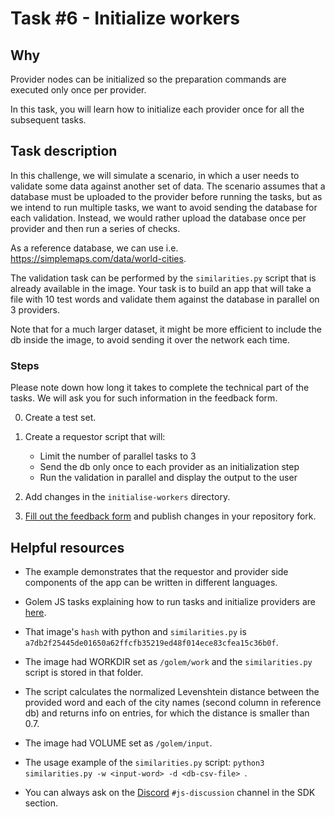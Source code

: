 
# Task #6 - Initialize workers

## Why

Provider nodes can be initialized so the preparation commands are executed only once per provider.

In this task, you will learn how to initialize each provider once for all the subsequent tasks.

## Task description

In this challenge, we will simulate a scenario, in which a user needs to validate some data against another set of data. The scenario assumes that a database must be uploaded to the provider before running the tasks, but as we intend to run multiple tasks, we want to avoid sending the database for each validation. Instead, we would rather upload the database once per provider and then run a series of checks.

As a reference database, we can use i.e. https://simplemaps.com/data/world-cities. 

The validation task can be performed by the `similarities.py` script that is already available in the image. Your task is to build an app that will take a file with 10 test words and validate them against the database in parallel on 3 providers. 

Note that for a much larger dataset, it might be more efficient to include the db inside the image, to avoid sending it over the network each time.

### Steps

Please note down how long it takes to complete the technical part of the tasks. We will ask you for such information in the feedback form.

0. Create a test set.

1. Create a requestor script that will:
    - Limit the number of parallel tasks to 3
    - Send the db only once to each provider as an initialization step
    - Run the validation in parallel and display the output to the user

3. Add changes in the `initialise-workers` directory.

4. [Fill out the feedback form](./FEEDBACK.md) and publish changes in your repository fork.

## Helpful resources

- The example demonstrates that the requestor and provider side components of the app can be written in different languages.

- Golem JS tasks explaining how to run tasks and initialize providers are [here](https://docs.golem.network/docs/creators/javascript/examples/executing-tasks).

- That image's `hash` with python and `similarities.py` is `a7db2f25445de01650a62ffcfb35219ed48f014ece83cfea15c36b0f`.

- The image had WORKDIR set as `/golem/work` and the `similarities.py` script is stored in that folder.

- The script calculates the normalized Levenshtein distance between the provided word and each of the city names (second column in reference db) and returns info on entries, for which the distance is smaller than 0.7.

- The image had VOLUME set as `/golem/input`.

- The usage example of the `similarities.py` script:
`python3 similarities.py -w <input-word> -d <db-csv-file> `.

- You can always ask on the [Discord](https://chat.golem.network/) `#js-discussion` channel in the SDK section.

